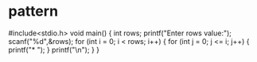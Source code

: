 # pattern
#include<stdio.h>
void main()
{
    int rows;
    printf("Enter rows value:");
    scanf("%d",&rows);
    for (int i = 0; i < rows; i++) 
    { 
          for (int j = 0; j <= i; j++) 
          { 
                printf("* "); 
          } 
        printf("\n"); 
    }
}
    
